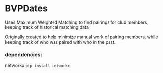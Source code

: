 # BVPDates
Uses Maximum Weighted Matching to find pairings for club members, keeping track of historical matching data 

Originally created to help minimize manual work of pairing members, while keeping track of who was paired with who in the past.

### dependencies:
networkx
`pip install networkx`
